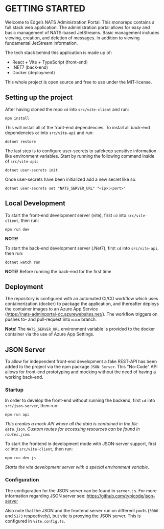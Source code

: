 # GETTING STARTED

Welcome to Edge’s NATS Administration Portal. This monorepo contains a full stack web application. The
administration portal allows for easy and basic management of NATS-based JetStreams. Basic management
includes viewing, creation, and deletion of messages. In addition to viewing fundamental JetStream
information.

The tech stack behind this application is made up of:

- React + Vite + TypeScript (front-end)
- .NET7 (back-end)
- Docker (deployment)

This whole project is open source and free to use under the MIT-license.

## Setting up the project

After having cloned the repo `cd` into `src/vite-client` and run:

```
npm install
```

This will install all of the front-end dependencies. To install all back-end dependencies `cd` into
`src/vite-api` and run:

```
dotnet restore
```

The last step is to configure user-secrets to safekeep sensitive information like environment
variables. Start by running the following command inside of `src/vite-api`:

```
dotnet user-secrets init
```

Once user-secrets have been initialized add a new secret like so:

```
dotnet user-secrets set "NATS_SERVER_URL" "<ip>:<port>"
```

## Local Development

To start the front-end development server (vite), first `cd` into `src/vite-client`, then run:

```
npm run dev
```

**NOTE!**

To start the back-end development server (.Net7), first `cd` into `src/vite-api`, then run:

```
dotnet watch run
```

**NOTE!** Before running the back-end for the first time

## Deployment

The repository is configured with an automated CI/CD workflow which uses containerization (docker) to
package the application, and thereafter deploys the container images to an Azure App Service  
(https://nats-adminportal-dc.azurewebsites.net/). The workflow triggers on pushes to- and pull-request
into `main` branch.

**Note!** The `NATS_SERVER_URL` environment variable is provided to the docker container via the use of Azure App Settings.

## JSON Server

To allow for independent front-end development a fake REST-API has been added to the project via the npm
package `JSON Server`. This "No-Code" API allows for front-end prototyping and mocking without the need
of having a working back-end.

### Startup

In order to develop the front-end without running the backend, first `cd` into `src/json-server`, then run:

```
npm run api
```

_This creates a mock API where all the data is contained in the file `data.json`._
_Custom routes for accessing resources can be found in `routes.json`._

To start the frontend in development mode with JSON-server support, first `cd` into `src/vite-client`, then run:

```
npm run dev-js
```

_Starts the vite development server with a special environment variable._

### Configuration

The configuration for the JSON server can be found in `server.js`. For more information regarding JSON server
see: https://github.com/typicode/json-server

Also note that the JSON and the frontend server run on different ports (`3000` and `5173` respectively),
but vite is proxying the JSON server. This is configured in `vite.config.ts`.
